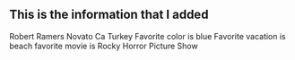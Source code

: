 ## This is the information that I added
Robert Ramers
Novato Ca
Turkey
Favorite color is blue
Favorite vacation is beach
favorite movie is Rocky Horror Picture Show
